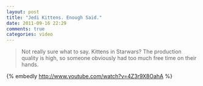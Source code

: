 ```yaml
---
layout: post
title: "Jedi Kittens. Enough Said."
date: 2011-09-16 22:29
comments: true
categories: video
---
```


> Not really sure what to say.  Kittens in Starwars?  The production quality is high, so someone obviously had too much free time on their hands.

{% embedly http://www.youtube.com/watch?v=4Z3r9X8OahA %}